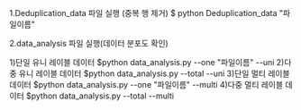 1.Deduplication_data 파일 실행 (중복 행 제거)
$ python Deduplication_data "파일이름"

2.data_analysis 파일 실행(데이터 분포도 확인)

1)단일 유니 레이블 데이터
$python data_analysis.py --one "파일이름" --uni
2)다중 유니 레이블 데이터
$python data_analysis.py --total --uni
3)단일 멀티 레이블 데이터
$python data_analysis.py --one "파일이름" --multi
4)다중 멀티 레이블 데이터
$python data_analysis.py --total --multi
